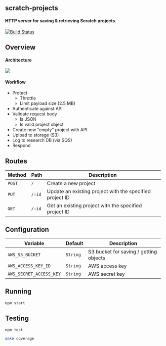 ## scratch-projects
#### HTTP server for saving & retrieving Scratch projects.

[![Build Status](https://travis-ci.com/LLK/scratch-projects.svg?token=xzzHj4ct3SyBTpeqxnx1&branch=develop)](https://travis-ci.com/LLK/scratch-projects)

## Overview

#### Architecture
![](https://cloud.githubusercontent.com/assets/747641/15540611/5c77a7b0-2256-11e6-807c-8cc13d5d2544.png)

#### Workflow
- Protect
    - Throttle
    - Limit payload size (2.5 MB)
- Authenticate against API
- Validate request body
    - Is JSON
    - Is valid project object
- Create new "empty" project with API
- Upload to storage (S3)
- Log to research DB (via SQS)
- Respond

## Routes
| Method | Path   | Description                                                |
| ------ | ------ | ---------------------------------------------------------- |
| `POST` | `/`    | Create a new project                                       |
| `PUT`  | `/:id` | Update an existing project with the specified project ID   |
| `GET`  | `/:id` | Get an existing project with the specified project ID      |

## Configuration
| Variable                | Default  | Description                             |
| ----------------------- | -------- | --------------------------------------- |
| `AWS_S3_BUCKET`         | `String` | S3 bucket for saving / getting objects  |
| `AWS_ACCESS_KEY_ID`     | `String` | AWS access key                          |
| `AWS_SECRET_ACCESS_KEY` | `String` | AWS secret key                          |

## Running
```bash
npm start
```

## Testing
```bash
npm test
```

```bash
make coverage
```
